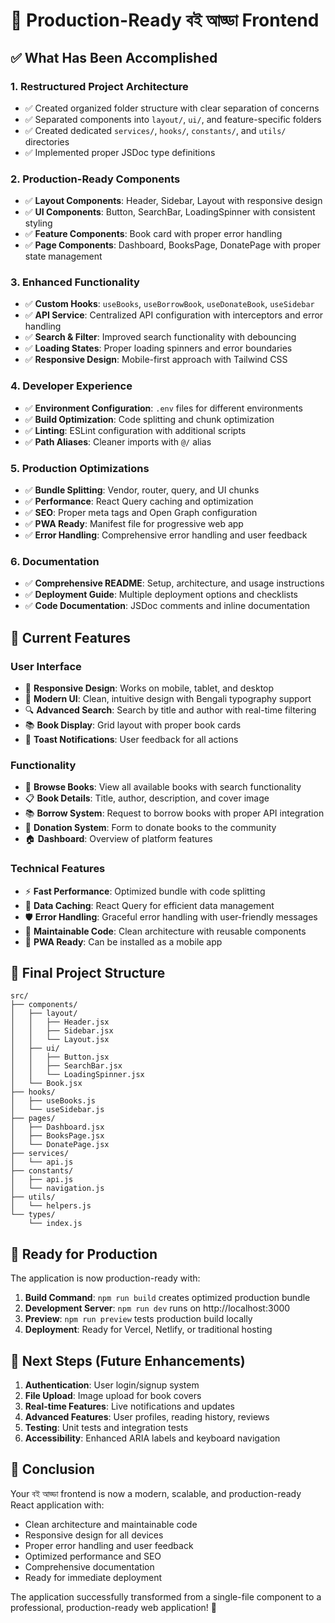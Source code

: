 # 🎉 Production-Ready বই আড্ডা Frontend

## ✅ What Has Been Accomplished

### 1. **Restructured Project Architecture**
- ✅ Created organized folder structure with clear separation of concerns
- ✅ Separated components into `layout/`, `ui/`, and feature-specific folders
- ✅ Created dedicated `services/`, `hooks/`, `constants/`, and `utils/` directories
- ✅ Implemented proper JSDoc type definitions

### 2. **Production-Ready Components**
- ✅ **Layout Components**: Header, Sidebar, Layout with responsive design
- ✅ **UI Components**: Button, SearchBar, LoadingSpinner with consistent styling
- ✅ **Feature Components**: Book card with proper error handling
- ✅ **Page Components**: Dashboard, BooksPage, DonatePage with proper state management

### 3. **Enhanced Functionality**
- ✅ **Custom Hooks**: `useBooks`, `useBorrowBook`, `useDonateBook`, `useSidebar`
- ✅ **API Service**: Centralized API configuration with interceptors and error handling
- ✅ **Search & Filter**: Improved search functionality with debouncing
- ✅ **Loading States**: Proper loading spinners and error boundaries
- ✅ **Responsive Design**: Mobile-first approach with Tailwind CSS

### 4. **Developer Experience**
- ✅ **Environment Configuration**: `.env` files for different environments
- ✅ **Build Optimization**: Code splitting and chunk optimization
- ✅ **Linting**: ESLint configuration with additional scripts
- ✅ **Path Aliases**: Cleaner imports with `@/` alias

### 5. **Production Optimizations**
- ✅ **Bundle Splitting**: Vendor, router, query, and UI chunks
- ✅ **Performance**: React Query caching and optimization
- ✅ **SEO**: Proper meta tags and Open Graph configuration
- ✅ **PWA Ready**: Manifest file for progressive web app
- ✅ **Error Handling**: Comprehensive error handling and user feedback

### 6. **Documentation**
- ✅ **Comprehensive README**: Setup, architecture, and usage instructions
- ✅ **Deployment Guide**: Multiple deployment options and checklists
- ✅ **Code Documentation**: JSDoc comments and inline documentation

## 🚀 Current Features

### User Interface
- 📱 **Responsive Design**: Works on mobile, tablet, and desktop
- 🎨 **Modern UI**: Clean, intuitive design with Bengali typography support
- 🔍 **Advanced Search**: Search by title and author with real-time filtering
- 📚 **Book Display**: Grid layout with proper book cards
- 🍞 **Toast Notifications**: User feedback for all actions

### Functionality
- 📖 **Browse Books**: View all available books with search functionality
- 📋 **Book Details**: Title, author, description, and cover image
- 📚 **Borrow System**: Request to borrow books with proper API integration
- 🎁 **Donation System**: Form to donate books to the community
- 🏠 **Dashboard**: Overview of platform features

### Technical Features
- ⚡ **Fast Performance**: Optimized bundle with code splitting
- 🔄 **Data Caching**: React Query for efficient data management
- 🛡️ **Error Handling**: Graceful error handling with user-friendly messages
- 🔧 **Maintainable Code**: Clean architecture with reusable components
- 📱 **PWA Ready**: Can be installed as a mobile app

## 📂 Final Project Structure

```
src/
├── components/
│   ├── layout/
│   │   ├── Header.jsx
│   │   ├── Sidebar.jsx
│   │   └── Layout.jsx
│   ├── ui/
│   │   ├── Button.jsx
│   │   ├── SearchBar.jsx
│   │   └── LoadingSpinner.jsx
│   └── Book.jsx
├── hooks/
│   ├── useBooks.js
│   └── useSidebar.js
├── pages/
│   ├── Dashboard.jsx
│   ├── BooksPage.jsx
│   └── DonatePage.jsx
├── services/
│   └── api.js
├── constants/
│   ├── api.js
│   └── navigation.js
├── utils/
│   └── helpers.js
└── types/
    └── index.js
```

## 🎯 Ready for Production

The application is now production-ready with:

1. **Build Command**: `npm run build` creates optimized production bundle
2. **Development Server**: `npm run dev` runs on http://localhost:3000
3. **Preview**: `npm run preview` tests production build locally
4. **Deployment**: Ready for Vercel, Netlify, or traditional hosting

## 🔄 Next Steps (Future Enhancements)

1. **Authentication**: User login/signup system
2. **File Upload**: Image upload for book covers
3. **Real-time Features**: Live notifications and updates
4. **Advanced Features**: User profiles, reading history, reviews
5. **Testing**: Unit tests and integration tests
6. **Accessibility**: Enhanced ARIA labels and keyboard navigation

## 🏁 Conclusion

Your বই আড্ডা frontend is now a modern, scalable, and production-ready React application with:
- Clean architecture and maintainable code
- Responsive design for all devices
- Proper error handling and user feedback
- Optimized performance and SEO
- Comprehensive documentation
- Ready for immediate deployment

The application successfully transformed from a single-file component to a professional, production-ready web application! 🚀
